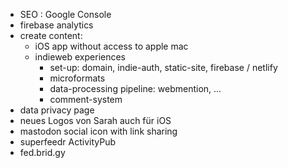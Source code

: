 
* SEO : Google Console
* firebase analytics
* create content:
    * iOS app without access to apple mac
    * indieweb experiences
        * set-up: domain, indie-auth, static-site, firebase / netlify
        * microformats
        * data-processing pipeline: webmention, ...
        * comment-system
* data privacy page
* neues Logos von Sarah auch für iOS
* mastodon social icon with link sharing
* superfeedr ActivityPub
* fed.brid.gy
